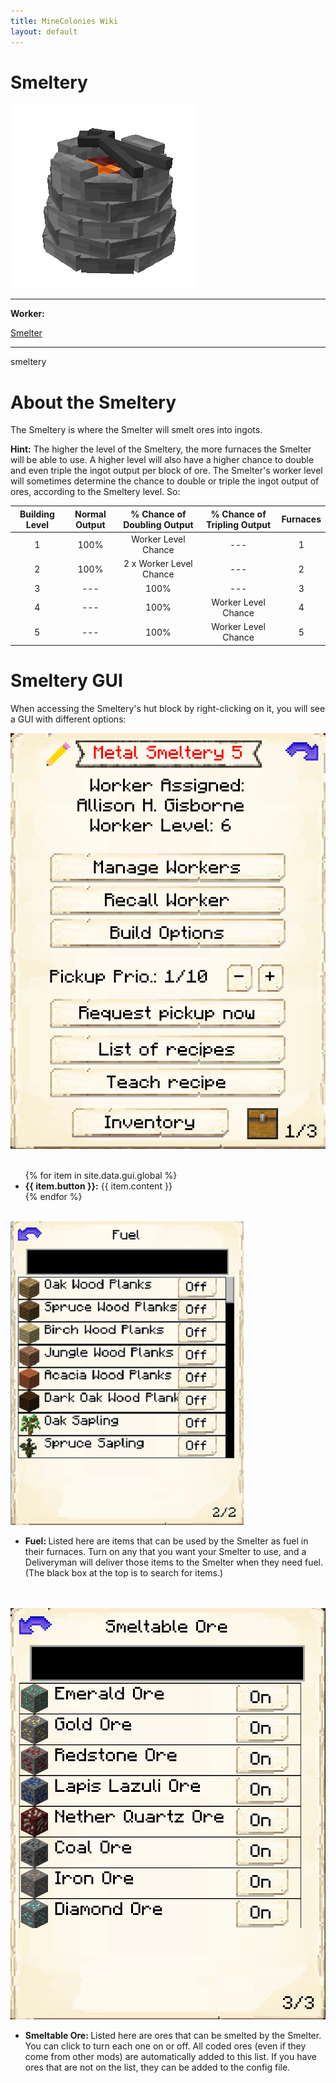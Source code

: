 ```yaml
---
title: MineColonies Wiki
layout: default
---
```

# Smeltery

<div class="infobox box text-center">
    <img src="../../assets/images/buildings/smeltery.png" alt="Smeltery's Hut" />
    <hr />
    <div class="row section-text text-left">
        <div class="col">
        <p><strong>Worker:</strong></p>
        </div>
        <div class="col">
        <p><a href="../workers/smelter">Smelter</a></p>
        </div>
    </div>
    <hr />
    <recipe>smeltery</recipe>
</div>

# About the Smeltery

The Smeltery is where the Smelter will smelt ores into ingots.

**Hint:** The higher the level of the Smeltery, the more furnaces the Smelter will be able to use. A higher level will also have a higher chance to double and even triple the ingot output per block of ore. The Smelter's worker level will sometimes determine the chance to double or triple the ingot output of ores, according to the Smeltery level. So:


| Building Level | Normal Output | % Chance of Doubling Output | % Chance of Tripling Output | Furnaces |
| :-----: | :-----: | :-----: | :-----: | :-----: |
| 1 | 100% | Worker Level Chance | --- | 1 |
| 2 | 100% | 2 x Worker Level Chance | --- | 2 |
| 3 | --- | 100% | --- | 3 |
| 4 | --- | 100% | Worker Level Chance | 4 |
| 5 | --- | 100% | Worker Level Chance | 5 |


# Smeltery GUI

When accessing the Smeltery's hut block by right-clicking on it, you will see a GUI with different options:  

<div class="row">
  <div class="col-sm-12 col-md">
    <img src="../../assets/images/gui/smelterygui1.png" class="img-fluid mx-auto" alt="Smeltery GUI">
  </div>
  <div class="col-sm-12 col-md">
    <br>
    <ul>
      {% for item in site.data.gui.global %}
        <li><strong>{{ item.button }}:</strong> {{ item.content }}</li>
      {% endfor %}
    </ul>
  </div>
</div>
<br>

<div class="row">
  <div class="col-sm-12 col-md">
    <img src="../../assets/images/gui/smelterygui2.png" class="img-fluid mx-auto" alt="Smeltery GUI 2">
  </div>
  <div class="col-sm-12 col-md">
    <ul>
      <li><strong>Fuel: </strong>Listed here are items that can be used by the Smelter as fuel in their furnaces. Turn on any that you want your Smelter to use, and a Deliveryman will deliver those items to the Smelter when they need fuel. (The black box at the top is to search for items.)
      </li>
    </ul>
  </div>
</div>  
<br>
<br>

<div class="row">
  <div class="col-sm-12 col-md">
    <img src="../../assets/images/gui/smelterygui3.png" class="img-fluid mx-auto" alt="Smeltery GUI 3">
  </div>
  <div class="col-sm-12 col-md">
    <ul>
      <li><strong>Smeltable Ore: </strong>Listed here are ores that can be smelted by the Smelter. You can click to turn each one on or off. All coded ores (even if they come from other mods) are automatically added to this list. If you have ores that are not on the list, they can be added to the config file. 
      </ul>
    </ul>
  </div>
</div>
<br>
  
